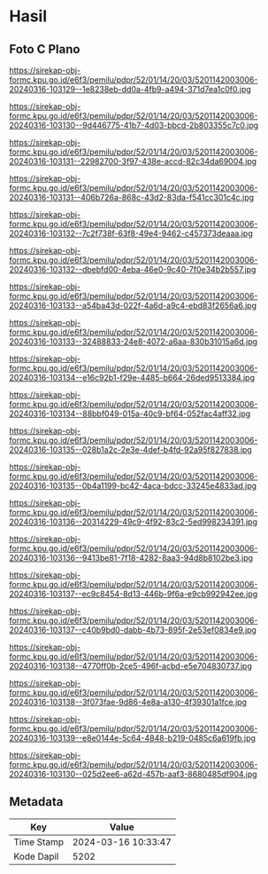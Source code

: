 # Hasil

## Foto C Plano

https://sirekap-obj-formc.kpu.go.id/e6f3/pemilu/pdpr/52/01/14/20/03/5201142003006-20240316-103129--1e8238eb-dd0a-4fb9-a494-371d7ea1c0f0.jpg

https://sirekap-obj-formc.kpu.go.id/e6f3/pemilu/pdpr/52/01/14/20/03/5201142003006-20240316-103130--9d446775-41b7-4d03-bbcd-2b803355c7c0.jpg

https://sirekap-obj-formc.kpu.go.id/e6f3/pemilu/pdpr/52/01/14/20/03/5201142003006-20240316-103131--22982700-3f97-438e-accd-82c34da69004.jpg

https://sirekap-obj-formc.kpu.go.id/e6f3/pemilu/pdpr/52/01/14/20/03/5201142003006-20240316-103131--406b726a-868c-43d2-83da-f541cc301c4c.jpg

https://sirekap-obj-formc.kpu.go.id/e6f3/pemilu/pdpr/52/01/14/20/03/5201142003006-20240316-103132--7c2f738f-63f8-49e4-9462-c457373deaaa.jpg

https://sirekap-obj-formc.kpu.go.id/e6f3/pemilu/pdpr/52/01/14/20/03/5201142003006-20240316-103132--dbebfd00-4eba-46e0-9c40-7f0e34b2b557.jpg

https://sirekap-obj-formc.kpu.go.id/e6f3/pemilu/pdpr/52/01/14/20/03/5201142003006-20240316-103133--a54ba43d-022f-4a6d-a9c4-ebd83f2656a6.jpg

https://sirekap-obj-formc.kpu.go.id/e6f3/pemilu/pdpr/52/01/14/20/03/5201142003006-20240316-103133--32488833-24e8-4072-a6aa-830b31015a6d.jpg

https://sirekap-obj-formc.kpu.go.id/e6f3/pemilu/pdpr/52/01/14/20/03/5201142003006-20240316-103134--e16c92b1-f29e-4485-b664-26ded9513384.jpg

https://sirekap-obj-formc.kpu.go.id/e6f3/pemilu/pdpr/52/01/14/20/03/5201142003006-20240316-103134--88bbf049-015a-40c9-bf64-052fac4aff32.jpg

https://sirekap-obj-formc.kpu.go.id/e6f3/pemilu/pdpr/52/01/14/20/03/5201142003006-20240316-103135--028b1a2c-2e3e-4def-b4fd-92a95f827838.jpg

https://sirekap-obj-formc.kpu.go.id/e6f3/pemilu/pdpr/52/01/14/20/03/5201142003006-20240316-103135--0b4a1199-bc42-4aca-bdcc-33245e4833ad.jpg

https://sirekap-obj-formc.kpu.go.id/e6f3/pemilu/pdpr/52/01/14/20/03/5201142003006-20240316-103136--20314229-49c9-4f92-83c2-5ed998234391.jpg

https://sirekap-obj-formc.kpu.go.id/e6f3/pemilu/pdpr/52/01/14/20/03/5201142003006-20240316-103136--9413be81-7f18-4282-8aa3-94d8b8102be3.jpg

https://sirekap-obj-formc.kpu.go.id/e6f3/pemilu/pdpr/52/01/14/20/03/5201142003006-20240316-103137--ec9c8454-8d13-446b-9f6a-e9cb992942ee.jpg

https://sirekap-obj-formc.kpu.go.id/e6f3/pemilu/pdpr/52/01/14/20/03/5201142003006-20240316-103137--c40b9bd0-dabb-4b73-895f-2e53ef0834e9.jpg

https://sirekap-obj-formc.kpu.go.id/e6f3/pemilu/pdpr/52/01/14/20/03/5201142003006-20240316-103138--4770ff0b-2ce5-496f-acbd-e5e704830737.jpg

https://sirekap-obj-formc.kpu.go.id/e6f3/pemilu/pdpr/52/01/14/20/03/5201142003006-20240316-103138--3f073fae-9d86-4e8a-a130-4f39301a1fce.jpg

https://sirekap-obj-formc.kpu.go.id/e6f3/pemilu/pdpr/52/01/14/20/03/5201142003006-20240316-103139--e8e0144e-5c64-4848-b219-0485c6a619fb.jpg

https://sirekap-obj-formc.kpu.go.id/e6f3/pemilu/pdpr/52/01/14/20/03/5201142003006-20240316-103130--025d2ee6-a62d-457b-aaf3-8680485df904.jpg


## Metadata

| Key        | Value               |
| ---------- | ------------------- |
| Time Stamp | 2024-03-16 10:33:47 |
| Kode Dapil | 5202                |



